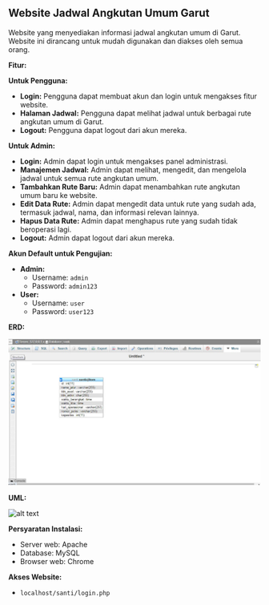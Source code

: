 ## Website Jadwal Angkutan Umum Garut

Website yang menyediakan informasi jadwal angkutan umum di Garut. Website ini dirancang untuk mudah digunakan dan diakses oleh semua orang.

**Fitur:**

**Untuk Pengguna:**

* **Login:** Pengguna dapat membuat akun dan login untuk mengakses fitur website.
* **Halaman Jadwal:** Pengguna dapat melihat jadwal untuk berbagai rute angkutan umum di Garut.
* **Logout:** Pengguna dapat logout dari akun mereka.

**Untuk Admin:**

* **Login:** Admin dapat login untuk mengakses panel administrasi.
* **Manajemen Jadwal:** Admin dapat melihat, mengedit, dan mengelola jadwal untuk semua rute angkutan umum.
* **Tambahkan Rute Baru:** Admin dapat menambahkan rute angkutan umum baru ke website.
* **Edit Data Rute:** Admin dapat mengedit data untuk rute yang sudah ada, termasuk jadwal, nama, dan informasi relevan lainnya.
* **Hapus Data Rute:** Admin dapat menghapus rute yang sudah tidak beroperasi lagi.
* **Logout:** Admin dapat logout dari akun mereka.

**Akun Default untuk Pengujian:**

* **Admin:**
    * Username: `admin`
    * Password: `admin123`
* **User:**
    * Username: `user`
    * Password: `user123`

**ERD:**

![alt text](https://github.com/santirsmwti/ujikom2/blob/main/image/erdsanti.jpg?raw=true)

**UML:**

![alt text](github.com/santirsmwti/ujikom2/blob/main/image/uml.jpg?raw=true)

**Persyaratan Instalasi:**

* Server web: Apache
* Database: MySQL
* Browser web: Chrome

**Akses Website:**

* `localhost/santi/login.php`
